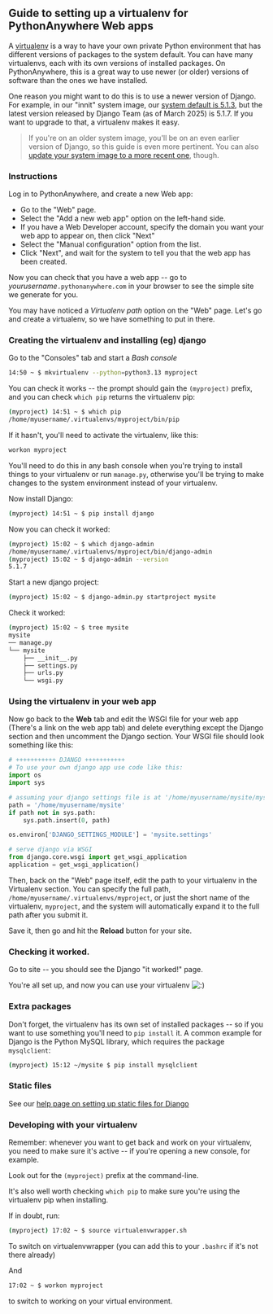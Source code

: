 <!--
.. title: VirtualEnv for newer Django
.. slug: VirtualEnvForNewerDjango
.. date: 2015-05-13 14:35:28 UTC+01:00
.. tags:
.. category:
.. link:
.. description:
.. type: text
-->

## Guide to setting up a virtualenv for PythonAnywhere Web apps

A [virtualenv](/pages/VirtualenvsExplained) is a way to have your own private Python environment that has
different versions of packages to the system default. You can have many
virtualenvs, each with its own versions of installed packages. On
PythonAnywhere, this is a great way to use newer (or older) versions of
software than the ones we have installed.

One reason you might want to do this is to use a newer version of Django. For
example, in our "innit" system image, our
[system default is 5.1.3](https://www.pythonanywhere.com/batteries_included/),
but the latest version released by Django Team (as of March 2025) is 5.1.7. If you want to upgrade to
that, a virtualenv makes it easy.

> If you're on an older system image, you'll be on an even earlier version of
> Django, so this guide is even more pertinent.  You can also
> [update your system image to a more recent one](/pages/ChangingSystemImage),
> though.


### Instructions

Log in to PythonAnywhere, and create a new Web app:

* Go to the "Web" page.
* Select the "Add a new web app" option on the left-hand side.
* If you have a Web Developer account, specify the domain you want your web app to appear on, then click "Next"
* Select the "Manual configuration" option from the list.
* Click "Next", and wait for the system to tell you that the web app has been created.

Now you can check that you have a web app -- go to *yourusername*`.pythonanywhere.com` in your browser to see the simple
site we generate for you.

You may have noticed a *Virtualenv path* option on the "Web" page. Let's go and create a virtualenv, so we have something to put in there.


### Creating the virtualenv and installing (eg) django

Go to the "Consoles" tab and start a *Bash console*

```bash
14:50 ~ $ mkvirtualenv --python=python3.13 myproject
```

You can check it works -- the prompt should gain the `(myproject)` prefix, and you can check `which pip` returns the
virtualenv pip:

```bash
(myproject) 14:51 ~ $ which pip
/home/myusername/.virtualenvs/myproject/bin/pip
```

If it hasn't, you'll need to activate the virtualenv, like this:

```bash
workon myproject
```

You'll need to do this in any bash console when you're trying to install things to your virtualenv or run `manage.py`,
otherwise you'll be trying to make changes to the system environment instead of your virtualenv.

Now install Django:

```bash
(myproject) 14:51 ~ $ pip install django
```

Now you can check it worked:

```bash
(myproject) 15:02 ~ $ which django-admin
/home/myusername/.virtualenvs/myproject/bin/django-admin
(myproject) 15:02 ~ $ django-admin --version
5.1.7
```

Start a new django project:

```bash
(myproject) 15:02 ~ $ django-admin.py startproject mysite
```

Check it worked:

```bash
(myproject) 15:02 ~ $ tree mysite
mysite
── manage.py
└── mysite
    ├── __init__.py
    ├── settings.py
    ├── urls.py
    └── wsgi.py
```


### Using the virtualenv in your web app

Now go back to the **Web** tab and edit the WSGI file for your web app (There's
a link on the web app tab) and delete everything except the Django section and
then uncomment the Django section. Your WSGI file should look something like
this:

```python
# +++++++++++ DJANGO +++++++++++
# To use your own django app use code like this:
import os
import sys

# assuming your django settings file is at '/home/myusername/mysite/mysite/settings.py'
path = '/home/myusername/mysite'
if path not in sys.path:
    sys.path.insert(0, path)

os.environ['DJANGO_SETTINGS_MODULE'] = 'mysite.settings'

# serve django via WSGI
from django.core.wsgi import get_wsgi_application
application = get_wsgi_application()
```

Then, back on the "Web" page itself, edit the path to your virtualenv in the
Virtualenv section. You can specify the full path,
`/home/myusername/.virtualenvs/myproject`, or just the short name of the
virtualenv, `myproject`, and the system will automatically expand it to the
full path after you submit it.

Save it, then go and hit the **Reload** button for your site.


### Checking it worked.

Go to site -- you should see the Django "it worked!" page.

You're all set up, and now you can use your virtualenv ![:\)](/smile.png)


### Extra packages

Don't forget, the virtualenv has its own set of installed packages -- so if you
want to use something you'll need to `pip install` it. A common example for
Django is the Python MySQL library, which requires the package `mysqlclient`:

```bash
(myproject) 15:12 ~/mysite $ pip install mysqlclient
```

### Static files

See our [help page on setting up static files for Django](https://help.pythonanywhere.com/pages/DjangoStaticFiles)


### Developing with your virtualenv

Remember: whenever you want to get back and work on your virtualenv, you need to make sure it's active -- if you're
opening a new console, for example.

Look out for the `(myproject)` prefix at the command-line.

It's also well worth checking `which pip` to make sure you're using the virtualenv pip when installing.

If in doubt, run:

```bash
(myproject) 17:02 ~ $ source virtualenvwrapper.sh
```

To switch on virtualenvwrapper (you can add this to your `.bashrc` if it's not there already)

And

```bash
17:02 ~ $ workon myproject
```

to switch to working on your virtual environment.
